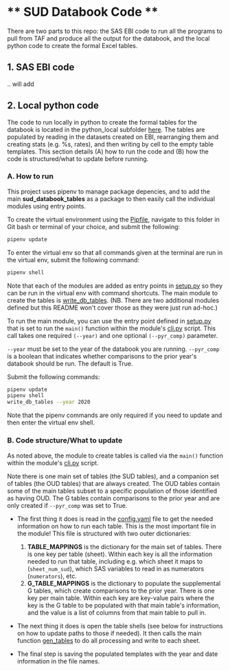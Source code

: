 # ** SUD Databook Code **

There are two parts to this repo: the SAS EBI code to run all the programs to pull from TAF and produce all the output for the databook, and the local python code to create the formal Excel tables.

## 1. SAS EBI code

.. will add

## 2. Local python code 

The code to run locally in python to create the formal tables for the databook is located in the python_local subfolder [here](./python_local). The tables are populated by reading in the datasets created on EBI, rearranging them and creating stats (e.g. %s, rates), and then writing by cell to the empty table templates. This section details (A) how to run the code and (B) how the code is structured/what to update before running.

### A. How to run

This project uses pipenv to manage package depencies, and to add the main  **sud_databook_tables** as a package to then easily call the individual modules using entry points.

To create the virtual environment using the [Pipfile](./python_local/Pipfile), navigate to this folder in Git bash or terminal of your choice, and submit the following:

```bash
pipenv update
```

To enter the virtual env so that all commands given at the terminal are run in the virtual env, submit the following command:

```bash
pipenv shell
```

Note that each of the modules are added as entry points in [setup.py](./python_local/setup.py) so they can be run in the virtual env with command shortcuts. The main module to create the tables is [write_db_tables](./python_local/sud_databook_tables/write_db). (NB. There are two additional modules defined but this README won't cover those as they were just run ad-hoc.)

To run the main module, you can use the entry point defined in [setup.py](./python_local/setup.py) that is set to run the `main()` function within the module's [cli.py](./python_local/sud_databook_tables/write_db/cli.py) script. This call takes one required `(--year)` and one optional `(--pyr_comp)` parameter.

`--year` must be set to the year of the databook you are running.
`--pyr_comp` is a boolean that indicates whether comparisons to the prior year's databook should be run. The default is True.

Submit the following commands:

```bash
pipenv update
pipenv shell
write_db_tables --year 2020
```

Note that the pipenv commands are only required if you need to update and then enter the virtual env shell.

### B. Code structure/What to update

As noted above, the module to create tables is called via the `main()` function within the module's [cli.py](./python_local/sud_databook_tables/write_db/cli.py) script.

Note there is one main set of tables (the SUD tables), and a companion set of tables (the OUD tables) that are always created. The OUD tables contain some of the main tables subset to a specific population of those identified as having OUD. The G tables contain comparisons to the prior year and are only created if `--pyr_comp` was set to True.

- The first thing it does is read in the [config.yaml](./python_local/sud_databook_tables/write_db/config/config.yaml) file to get the needed information on how to run each table. This is the most important file in the module! This file is structured with two outer dictionaries:
    1. **TABLE_MAPPINGS** is the dictionary for the main set of tables. There is one key per table (sheet). Within each key is all the information needed to run that table, including e.g. which sheet it maps to (`sheet_num_sud`), which SAS variables to read in as numerators (`numerators`), etc.
    2. **G_TABLE_MAPPINGS** is the dictionary to populate the supplemental G tables, which create comparisons to the prior year. There is one key per main table. Within each key are key-value pairs where the key is the G table to be populated with that main table's information, and the value is a list of columns from that main table to pull in.

- The next thing it does is open the table shells (see below for instructions on how to update paths to those if needed). It then calls the main function [gen_tables](./python_local/sud_databook_tables/write_db/gen_tables.py) to do all processing and write to each sheet.

- The final step is saving the populated templates with the year and date information in the file names.
